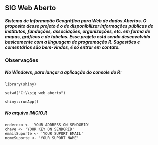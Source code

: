 ## SIG Web Aberto

##### **S**istema de **I**nformação **G**eográfica para **Web** de dados **Aberto**s. O proposito desse projeto é o de disponibilizar informações públicas de institutos, fundações, associações, organizações, etc. em forma de mapas, gráficos e de tabelas. Esse projeto está sendo desenvolvido basicamente com a linguagem de programação R. Sugestões e comentários são bem-vindos, é só entrar em contato.

### Observações

##### No Windows, para lançar a aplicação do console do R:
```
library(shiny)

setwd("C:\\sig_web_aberto")

shiny::runApp()

```
##### No arquivo INICIO.R
```
endereco <- 'YOUR ADDRESS ON SENDGRID'
chave <- 'YOUR KEY ON SENDGRID'
emailSuporte <- 'YOUR SUPORT EMAIL'
nomeSuporte <- 'YOUR SUPORT NAME'
```
